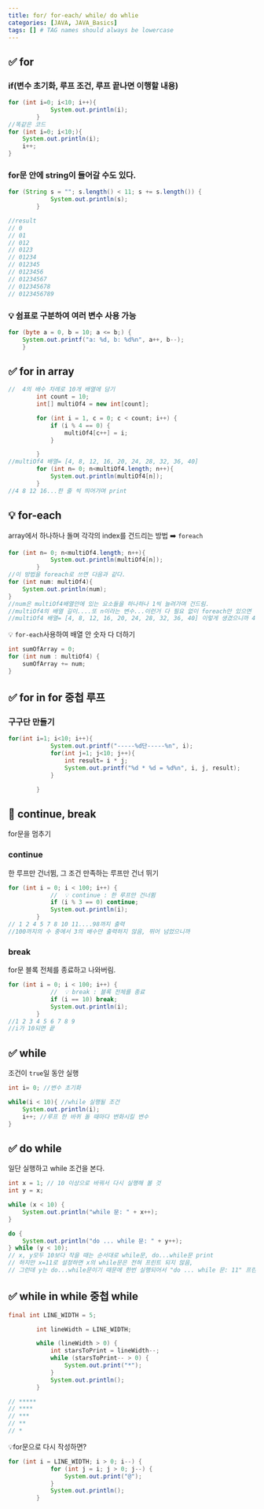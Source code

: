 ```yaml
---
title: for/ for-each/ while/ do whlie
categories: [JAVA, JAVA_Basics]
tags: [] # TAG names should always be lowercase
---
```


## ✅ for

### if(변수 초기화, 루프 조건, 루프 끝나면 이행할 내용)

```java
for (int i=0; i<10; i++){
            System.out.println(i);
        }
//똑같은 코드
for (int i=0; i<10;){
    System.out.println(i);
    i++;
}
```

### for문 안에 string이 들어갈 수도 있다.

```java
for (String s = ""; s.length() < 11; s += s.length()) {
            System.out.println(s);
        }

//result
// 0
// 01
// 012
// 0123
// 01234
// 012345
// 0123456
// 01234567
// 012345678
// 0123456789
```

### 💡 쉼표로 구분하여 여러 변수 사용 가능

```java
for (byte a = 0, b = 10; a <= b;) {
    System.out.printf("a: %d, b: %d%n", a++, b--);
    }

```

## ✅ for in array

```java
//  4의 배수 차례로 10개 배열에 담기
        int count = 10;
        int[] multiOf4 = new int[count];

        for (int i = 1, c = 0; c < count; i++) {
            if (i % 4 == 0) {
                multiOf4[c++] = i;
            }

        }
//multiOf4 배열= [4, 8, 12, 16, 20, 24, 28, 32, 36, 40]
        for (int n= 0; n<multiOf4.length; n++){
            System.out.println(multiOf4[n]);
        }
//4 8 12 16...한 줄 씩 띄어가며 print
```

## 💡 for-each

array에서 하나하나 돌며 각각의 index를 건드리는 방법 ➡️ `foreach` <br>

```java
for (int n= 0; n<multiOf4.length; n++){
            System.out.println(multiOf4[n]);
        }
//이 방법을 foreach로 쓰면 다음과 같다.
for (int num: multiOf4){
    System.out.println(num);
}
//num은 multiOf4배열안에 있는 요소들을 하나하나 1씩 늘려가며 건드림.
//multiOf4의 배열 길이....또 n이라는 변수...이런거 다 필요 없이 foreach만 있으면 됨.
//multiOf4 배열= [4, 8, 12, 16, 20, 24, 28, 32, 36, 40] 이렇게 생겼으니까 4 8 12 16...한 줄 씩 띄어가며 print

```

💡 `for-each`사용하여 배열 안 숫자 다 더하기 <br>

```java
int sumOfArray = 0;
for (int num : multiOf4) {
    sumOfArray += num;
}
```

## ✅ for in for 중첩 루프

### 구구단 만들기

```java
for(int i=1; i<10; i++){
            System.out.printf("-----%d단-----%n", i);
            for(int j=1; j<10; j++){
                int result= i * j;
                System.out.printf("%d * %d = %d%n", i, j, result);
            }

        }
```

## 🛑 continue, break

for문을 멈추기

### continue

한 루프만 건너뜀, 그 조건 만족하는 루프만 건너 뛰기 <br>

```java
for (int i = 0; i < 100; i++) {
            //  💡 continue : 한 루프만 건너뜀
            if (i % 3 == 0) continue;
            System.out.println(i);
        }
// 1 2 4 5 7 8 10 11....98까지 출력
//100까지의 수 중에서 3의 배수만 출력하지 않음, 뛰어 넘었으니까
```

### break

for문 블록 전체를 종료하고 나와버림. <br>

```java
for (int i = 0; i < 100; i++) {
            //  💡 break : 블록 전체를 종료
            if (i == 10) break;
            System.out.println(i);
        }
//1 2 3 4 5 6 7 8 9
//i가 10되면 끝
```

## ✅ while

조건이 `true`일 동안 실행 <br>

```java
int i= 0; //변수 초기화

while(i < 10){ //while 실행될 조건
    System.out.println(i);
    i++; //루프 한 바퀴 돌 때마다 변화시킬 변수
}
```

## ✅ do while

일단 실행하고 while 조건을 본다. <br>

```java
int x = 1; // 10 이상으로 바꿔서 다시 실행해 볼 것
int y = x;

while (x < 10) {
    System.out.println("while 문: " + x++);
}

do {
    System.out.println("do ... while 문: " + y++);
} while (y < 10);
// x, y모두 10보다 작을 때는 순서대로 while문, do...while문 print
// 하지만 x=11로 설정하면 x의 while문은 전혀 프린트 되지 않음,
// 그런데 y는 do...while문이기 때문에 한번 실행되어서 "do ... while 문: 11" 프린트 되고 그제서야 "앗 조건 만족 안하넹" 하고 멈춤.
```

## ✅ while in while 중첩 while

```java
final int LINE_WIDTH = 5;

        int lineWidth = LINE_WIDTH;

        while (lineWidth > 0) {
            int starsToPrint = lineWidth--;
            while (starsToPrint-- > 0) {
                System.out.print("*");
            }
            System.out.println();
        }

// *****
// ****
// ***
// **
// *

```

💡for문으로 다시 작성하면? <br>

```java
for (int i = LINE_WIDTH; i > 0; i--) {
            for (int j = i; j > 0; j--) {
                System.out.print("@");
            }
            System.out.println();
        }
```
